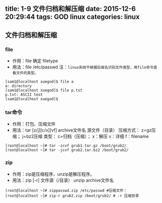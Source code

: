 title: 1-9 文件归档和解压缩
date: 2015-12-6 20:29:44
tags: GOD linux
categories: linux
---
## 文件归档和解压缩
### file
* 作用：file 确定 filetype
* 用法：file /etc/passwd
  注：`linux系统不根据后缀名识别文件类型，用file命令查看文件的类型。`

```
[sam1@localhost xuegod]$ file a
a: directory
[sam1@localhost xuegod]$ file p.txt 
p.txt: ASCII text
[sam1@localhost xuegod]$ 
```

### tar命令
* 作用：打包、压缩文件
* 用法：tar [z/j][c/x][vf] archive文件名  源文件（目录）
    压缩方式： z=gz压缩；  j=bz2压缩
    类型：    c=归档（压缩）；    x：解压
    v：详细
    f：filename
```
[root@localhost ~]# tar -zcvf grub1.tar.gz /boot/grub2/
[root@localhost ~]# tar -jcvf grub2.tar.bz2 /boot/grub2/
```



### zip
* 作用：zip是压缩程序，unzip是解压程序。
* 用法：zip [-r] 文件源（/目录）
  unzip archive文件名
```
[root@localhost ~]# zippasswd.zip /etc/passwd #压缩文件：
[root@localhost ~]# zip-r grub2.zip /boot/grub2/ # -r 压缩目录
```